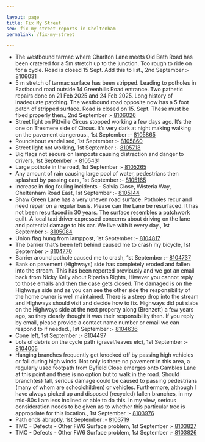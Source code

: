 ```yaml
---

layout: page
title: Fix My Street
seo: fix my street reports in Cheltenham
permalink: /fix-my-street

---
```


<!-- fix_marker starts -->

- The westbound tarmac where Charlton Lane meets Old Bath Road has been cratered for a 5m stretch up to the junction. Too rough to ride on for a cycle. Road is closed 15 Sept. Add this to list., 2nd September :- [8106031](https://www.fixmystreet.com/report/8106031)
- 5 m stretch of tarmac surface has been stripped. Leading to potholes in Eastbound road outside 14 Greenhills Road entrance. Two pathetic repairs done on 21 Feb 2025 and 24 Feb 2025. Long history of inadequate patching. The westbound road opposite now has a 5 foot patch of stripped surface. Road is closed on 15. Sept. These must be fixed properly then., 2nd September :- [8106026](https://www.fixmystreet.com/report/8106026)
- Street light on Pittville Circus stopped working a few days ago. It’s the one on Tresmere side of Circus. It’s very dark at night making walking on the pavement dangerous., 1st September :- [8105865](https://www.fixmystreet.com/report/8105865)
- Roundabout vandalised, 1st September :- [8105860](https://www.fixmystreet.com/report/8105860)
- Street light not working, 1st September :- [8105718](https://www.fixmystreet.com/report/8105718)
- Big flags not secure on lamposts causing distraction and danger to drivers, 1st September :- [8105431](https://www.fixmystreet.com/report/8105431)
- Large pothole in the road, 1st September :- [8105265](https://www.fixmystreet.com/report/8105265)
- Any amount of rain causing large pool of water, pedestrians then splashed by passing cars, 1st September :- [8105165](https://www.fixmystreet.com/report/8105165)
- Increase in dog fouling incidents - Salvia Close, Wisteria Way, Cheltenham Road East, 1st September :- [8105144](https://www.fixmystreet.com/report/8105144)
- Shaw Green Lane has a very uneven road surface. Potholes recur and need repair on a regular basis. Please can the Lane be resurfaced. It has not been resurfaced in 30 years. The surface resembles a patchwork quilt. A local taxi driver expressed concerns about driving on the lane and potential damage to his car. We live with it every day., 1st September :- [8105084](https://www.fixmystreet.com/report/8105084)
- Union flag hung from lamppost, 1st September :- [8104817](https://www.fixmystreet.com/report/8104817)
- The barrier that’s been left behind caused me to crash my bicycle, 1st September :- [8104770](https://www.fixmystreet.com/report/8104770)
- Barrier around pothole caused me to crash, 1st September :- [8104737](https://www.fixmystreet.com/report/8104737)
- Bank on pavement (Highways) side has completely eroded and fallen into the stream. This has been reported previously and we got an email back from Nicky Kelly about Riparian Rights, Hiwever you cannot reply to those emails and then the case gets closed. The damaged is on the Highways side and as you can see the other side the responsibility of the home owner is well maintained. There is a steep drop into the stream and Highways should visit and decide how to fix. Highways did put slabs on the Highways side at the next property along (Brenzett) a few years ago, so they clearly thought it was their responsibility then. If you reply by email, please provide a contact name number or email we can respond to if needed., 1st September :- [8104636](https://www.fixmystreet.com/report/8104636)
- Cone left, 1st September :- [8104497](https://www.fixmystreet.com/report/8104497)
- Lots of debris on the cycle path (gravel/leaves etc), 1st September :- [8104005](https://www.fixmystreet.com/report/8104005)
- Hanging branches frequently get knocked off by passing high vehicles or fall during high winds. Not only is there no pavement in this area, a regularly used footpath from Byfield Close emerges onto Gambles Lane at this point and there is no option but to walk in the road. Should branch(es) fall, serious damage could be caused to passing pedestrians (many of whom are schoolchildren) or vehicles. Furthermore, although I have always picked up and disposed (recycled) fallen branches, in my mid-80s I am less inclined or able to do this. In my view, serious consideration needs to be given as to whether this particular tree is appropriate for this location., 1st September :- [8103976](https://www.fixmystreet.com/report/8103976)
- Path ends abruptly, 1st September :- [8103719](https://www.fixmystreet.com/report/8103719)
- TMC - Defects - Other FW6  Surface problem, 1st September :- [8103827](https://www.fixmystreet.com/report/8103827)
- TMC - Defects - Other FW6  Surface problem, 1st September :- [8103826](https://www.fixmystreet.com/report/8103826)

<!-- fix_marker ends -->